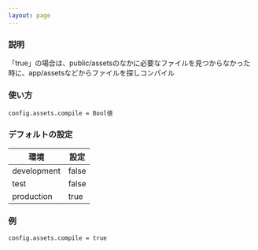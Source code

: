 ```yaml
---
layout: page
---
```

### 説明
「true」の場合は、public/assetsのなかに必要なファイルを見つからなかった時に、app/assetsなどからファイルを探しコンパイル

### 使い方
    config.assets.compile = Bool値

### デフォルトの設定

環境          | 設定
----------- | -----
development | false
test        | false
production  | true

### 例
    config.assets.compile = true